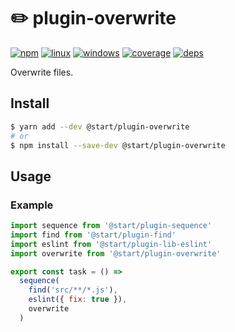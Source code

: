 # ✏️ plugin-overwrite

[![npm](https://img.shields.io/npm/v/@start/plugin-overwrite.svg?style=flat-square)](https://www.npmjs.com/package/@start/plugin-overwrite) [![linux](https://img.shields.io/travis/deepsweet/start/master.svg?label=linux&style=flat-square)](https://travis-ci.org/deepsweet/start) [![windows](https://img.shields.io/appveyor/ci/deepsweet/start/master.svg?label=windows&style=flat-square)](https://ci.appveyor.com/project/deepsweet/start) [![coverage](https://img.shields.io/codecov/c/github/deepsweet/start/master.svg?style=flat-square)](https://codecov.io/github/deepsweet/start) [![deps](https://david-dm.org/deepsweet/start.svg?path=packages/plugin-overwrite&style=flat-square)](https://david-dm.org/deepsweet/start?path=packages/plugin-overwrite)

Overwrite files.

## Install

```sh
$ yarn add --dev @start/plugin-overwrite
# or
$ npm install --save-dev @start/plugin-overwrite
```

## Usage

### Example

```js
import sequence from '@start/plugin-sequence'
import find from '@start/plugin-find'
import eslint from '@start/plugin-lib-eslint'
import overwrite from '@start/plugin-overwrite'

export const task = () =>
  sequence(
    find('src/**/*.js'),
    eslint({ fix: true }),
    overwrite
  )
```

